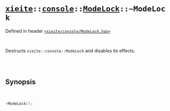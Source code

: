 # [`xieite`](../../../README.md)`::`[`console`](../../../docs/console.md)`::`[`ModeLock`](../../../docs/console/ModeLock.md)`::~ModeLock`
Defined in header [`<xieite/console/ModeLock.hpp>`](../../../include/xieite/console/ModeLock.hpp)

<br/>

Destructs `xieite::console::ModeLock` and disables its effects.

<br/><br/>

## Synopsis

<br/>

```cpp
~ModeLock();
```
